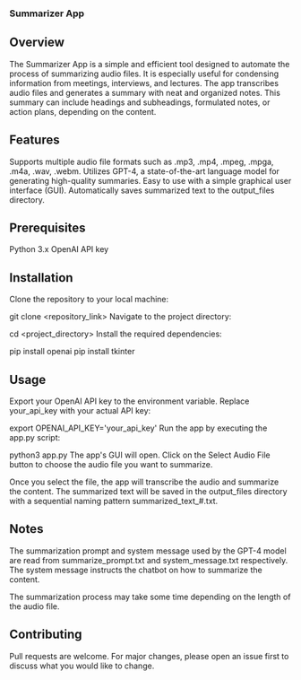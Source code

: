 ### Summarizer App

## Overview
The Summarizer App is a simple and efficient tool designed to automate the process of summarizing audio files. It is especially useful for condensing information from meetings, interviews, and lectures. The app transcribes audio files and generates a summary with neat and organized notes. This summary can include headings and subheadings, formulated notes, or action plans, depending on the content.

## Features
Supports multiple audio file formats such as .mp3, .mp4, .mpeg, .mpga, .m4a, .wav, .webm.
Utilizes GPT-4, a state-of-the-art language model for generating high-quality summaries.
Easy to use with a simple graphical user interface (GUI).
Automatically saves summarized text to the output_files directory.

## Prerequisites
Python 3.x
OpenAI API key

## Installation
Clone the repository to your local machine:

git clone <repository_link>
Navigate to the project directory:

cd <project_directory>
Install the required dependencies:

pip install openai
pip install tkinter
## Usage
Export your OpenAI API key to the environment variable. Replace your_api_key with your actual API key:

export OPENAI_API_KEY='your_api_key'
Run the app by executing the app.py script:

python3 app.py
The app's GUI will open. Click on the Select Audio File button to choose the audio file you want to summarize.

Once you select the file, the app will transcribe the audio and summarize the content. The summarized text will be saved in the output_files directory with a sequential naming pattern summarized_text_#.txt.

## Notes
The summarization prompt and system message used by the GPT-4 model are read from summarize_prompt.txt and system_message.txt respectively. The system message instructs the chatbot on how to summarize the content.

The summarization process may take some time depending on the length of the audio file.

## Contributing
Pull requests are welcome. For major changes, please open an issue first to discuss what you would like to change.
